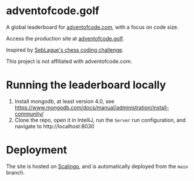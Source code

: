 # adventofcode.golf

A global leaderboard for [adventofcode.com](adventofcode.com), with a focus on code size.

Access the production site at [adventofcode.golf](https://adventofcode.golf).

Inspired by [SebLague's chess coding challenge](https://github.com/SebLague/Chess-Challenge).

This project is not affiliated with adventofcode.com.

# Running the leaderboard locally

1. Install mongodb, at least version 4.0, see https://www.mongodb.com/docs/manual/administration/install-community/
2. Clone the repo, open it in IntelliJ, run the `Server` run configuration, and navigate to http://localhost:8030

# Deployment

The site is hosted on [Scalingo](https://scalingo.com), and is automatically deployed from the `main` branch.